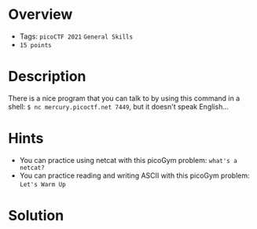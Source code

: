 # Overview
- Tags: `picoCTF 2021` `General Skills`
- `15 points`

# Description
There is a nice program that you can talk to by using this command in a shell: `$ nc mercury.picoctf.net 7449`, but it doesn't speak English...

# Hints
- You can practice using netcat with this picoGym problem: `what's a netcat?`
- You can practice reading and writing ASCII with this picoGym problem: `Let's Warm Up`

# Solution
